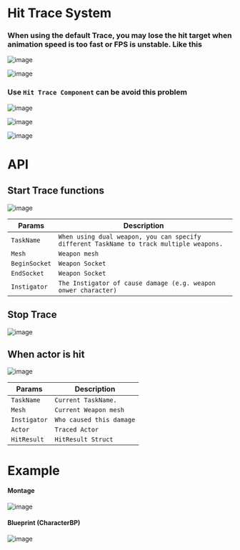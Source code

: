 # Hit Trace System
### When using the default Trace, you may lose the hit target when animation speed is too fast or FPS is unstable. Like this
![image](https://github.com/user-attachments/assets/7782ebb2-1b6e-486a-9636-2ed55850a0a6)

![image](https://github.com/user-attachments/assets/69f318e3-97cc-4a6d-85c6-605a87816186)

### Use `Hit Trace Component` can be avoid this problem 
![image](https://github.com/user-attachments/assets/03a2607b-74b7-4181-a5c9-11821e5a6017)

![image](https://github.com/user-attachments/assets/40ade36b-965c-4a82-b00b-d051c686d9eb)




![image](https://github.com/user-attachments/assets/0fc10161-c989-46c5-a3de-41790e08df41)

# API

## Start Trace functions
![image](https://github.com/user-attachments/assets/e6cd9782-d370-4152-bfd0-08c9f383bb15)

| Params| Description |
| ----------- | ----------- |
| `TaskName` |  `When using dual weapon, you can specify different TaskName to track multiple weapons.` 
| `Mesh` |  `Weapon mesh` 
| `BeginSocket` |  `Weapon Socket` 
| `EndSocket` |  `Weapon Socket` 
| `Instigator` |  `The Instigator of cause damage (e.g. weapon onwer character)` 

## Stop Trace
![image](https://github.com/user-attachments/assets/a8c27be1-f31f-4c14-ab97-5f2c6cccb482)

## When actor is hit
![image](https://github.com/user-attachments/assets/58e5d192-a5d2-42e2-b10b-4e1c1a5b8682)

| Params| Description |
| ----------- | ----------- |
| `TaskName` |  `Current TaskName.` 
| `Mesh` |  `Current Weapon mesh` 
| `Instigator` |  `Who caused this damage` 
| `Actor` |  `Traced Actor` 
| `HitResult` |  `HitResult Struct` 

# Example
#### Montage
![image](https://github.com/user-attachments/assets/825a6836-6ab1-420b-abc6-e138fef85458)
#### Blueprint (CharacterBP)
![image](https://github.com/user-attachments/assets/35bfbdff-211b-4fba-be8f-70586bf60dcf)

